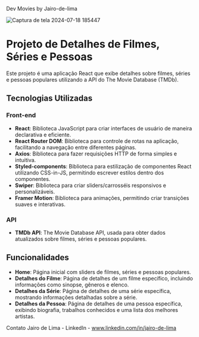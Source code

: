 Dev Movies by Jairo-de-lima

![Captura de tela 2024-07-18 185447](https://github.com/user-attachments/assets/d2fc6620-2c45-48e6-affe-b1ebac0eb8c6)

# Projeto de Detalhes de Filmes, Séries e Pessoas

Este projeto é uma aplicação React que exibe detalhes sobre filmes, séries e pessoas populares utilizando a API do The Movie Database (TMDb).

## Tecnologias Utilizadas

### Front-end

- **React**: Biblioteca JavaScript para criar interfaces de usuário de maneira declarativa e eficiente.
- **React Router DOM**: Biblioteca para controle de rotas na aplicação, facilitando a navegação entre diferentes páginas.
- **Axios**: Biblioteca para fazer requisições HTTP de forma simples e intuitiva.
- **Styled-components**: Biblioteca para estilização de componentes React utilizando CSS-in-JS, permitindo escrever estilos dentro dos componentes.
- **Swiper**: Biblioteca para criar sliders/carrosséis responsivos e personalizáveis.
- **Framer Motion**: Biblioteca para animações, permitindo criar transições suaves e interativas.

### API
- **TMDb API**: The Movie Database API, usada para obter dados atualizados sobre filmes, séries e pessoas populares.

## Funcionalidades

- **Home**: Página inicial com sliders de filmes, séries e pessoas populares.
- **Detalhes do Filme**: Página de detalhes de um filme específico, incluindo informações como sinopse, gêneros e elenco.
- **Detalhes da Série**: Página de detalhes de uma série específica, mostrando informações detalhadas sobre a série.
- **Detalhes da Pessoa**: Página de detalhes de uma pessoa específica, exibindo biografia, trabalhos conhecidos e uma lista dos melhores artistas.



Contato
Jairo de Lima - LinkedIn - www.linkedin.com/in/jairo-de-lima




